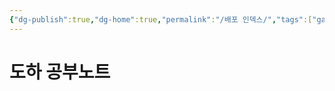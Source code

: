 ```yaml
---
{"dg-publish":true,"dg-home":true,"permalink":"/배포 인덱스/","tags":["gardenEntry"],"dgPassFrontmatter":true,"noteIcon":""}
---
```


# 도하 공부노트